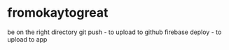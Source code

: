 # fromokaytogreat

be on the right directory
git push - to upload to github
firebase deploy - to upload to app